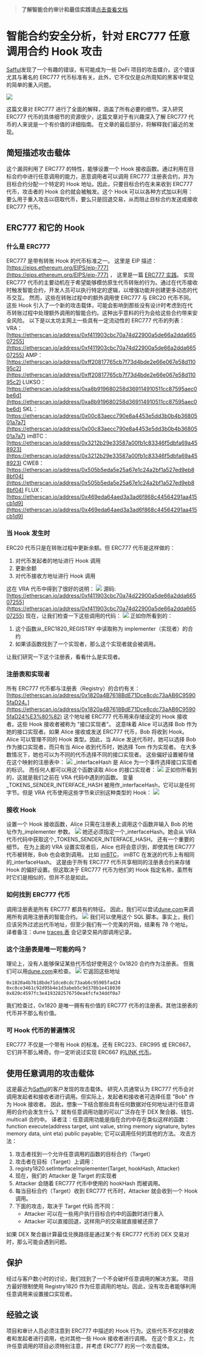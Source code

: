 >**了解智能合约审计和最佳实践请**[点击查看文档](https://safful.com/) 

# 智能合约安全分析，针对 ERC777 任意调用合约 Hook 攻击

[Safful](https://safful.com/)发现了一个有趣的错误，有可能成为一些 DeFi 项目的攻击媒介。这个错误尤其与著名的 ERC777 代币标准有关。此外，它不仅仅是众所周知的黑客中常见的简单的重入问题。

![](https://cdn.nlark.com/yuque/0/2023/jpeg/97322/1693366103259-6d40709d-88dc-49f8-af4e-a6cf22e7ab6f.jpeg#averageHue=%23eaebf0&clientId=uffbaa021-2564-4&from=paste&id=uc9ee60ce&originHeight=269&originWidth=800&originalType=url&ratio=2&rotation=0&showTitle=false&status=done&style=none&taskId=u33c368b2-251a-4f46-8ea5-9a01f04ac52&title=)

这篇文章对 ERC777 进行了全面的解释，涵盖了所有必要的细节。深入研究 ERC777 代币的具体细节的资源很少，这篇文章对于有兴趣深入了解 ERC777 代币的人来说是一个有价值的详细指南。
在文章的最后部分，将解释我们最近的发现。

## 简短描述攻击载体

这个漏洞利用了 ERC777 的特性，能够设置一个 Hook 接收函数。通过利用在目标合约中进行任意调用的能力，恶意调用者可以调用 ERC777 注册表合约，并为目标合约分配一个特定的 Hook 地址。因此，只要目标合约在未来收到 ERC777 代币，攻击者的 Hook 合约就会被触发。这个 Hook 可以以各种方式加以利用：要么用于重入攻击以窃取代币，要么只是回退交易，从而阻止目标合约发送或接收 ERC777 代币。

## ERC777 和它的 Hook

### 什么是 ERC777

ERC777 是带有转账 Hook 的代币标准之一。
这里是 EIP 描述：[https://eips.ethereum.org/EIPS/eip-777](https://eips.ethereum.org/EIPS/eip-777) ， 这里是一篇 [ERC777 实践](https://learnblockchain.cn/2019/09/27/erc777)。
实现 ERC777 代币的主要动机在于希望能够模仿原生代币转账的行为。通过在代币接收时触发智能合约，开发人员可以执行特定的逻辑，以增强功能并创建更多动态的代币交互。
然而，这些在转账过程中的额外调用使 ERC777 与 ERC20 代币不同。这些 Hook 引入了一个新的攻击载体，可能会影响到那些没有设计时考虑到在代币转账过程中处理额外调用的智能合约。这种出乎意料的行为会给这些合约带来安全风险。
以下是以太坊主网上一些具有一定流动性的 ERC777 代币的列表：
VRA：[https://etherscan.io/address/0xf411903cbc70a74d22900a5de66a2dda66507255](https://etherscan.io/address/0xf411903cbc70a74d22900a5de66a2dda66507255)
AMP：[https://etherscan.io/address/0xff20817765cb7f73d4bde2e66e067e58d11095c2](https://etherscan.io/address/0xff20817765cb7f73d4bde2e66e067e58d11095c2)
LUKSO：[https://etherscan.io/address/0xa8b919680258d369114910511cc87595aec0be6d](https://etherscan.io/address/0xa8b919680258d369114910511cc87595aec0be6d)
SKL：[https://etherscan.io/address/0x00c83aecc790e8a4453e5dd3b0b4b3680501a7a7](https://etherscan.io/address/0x00c83aecc790e8a4453e5dd3b0b4b3680501a7a7)
imBTC：[https://etherscan.io/address/0x3212b29e33587a00fb1c83346f5dbfa69a458923](https://etherscan.io/address/0x3212b29e33587a00fb1c83346f5dbfa69a458923)
CWEB：[https://etherscan.io/address/0x505b5eda5e25a67e1c24a2bf1a527ed9eb88bf04](https://etherscan.io/address/0x505b5eda5e25a67e1c24a2bf1a527ed9eb88bf04)
FLUX：[https://etherscan.io/address/0x469eda64aed3a3ad6f868c44564291aa415cb1d9](https://etherscan.io/address/0x469eda64aed3a3ad6f868c44564291aa415cb1d9)

### 当 Hook 发生时

ERC20 代币只是在转账过程中更新余额。但 ERC777 代币是这样做的：

1. 对代币发起者的地址进行 Hook 调用
2. 更新余额
3. 对代币接收方地址进行 Hook 调用

这在 VRA 代币中得到了很好的说明：
![](https://cdn.nlark.com/yuque/0/2023/png/97322/1693366103323-ad132151-dace-4ebe-95f5-22c73789525b.png#averageHue=%2316191b&clientId=uffbaa021-2564-4&from=paste&id=u45841c2e&originHeight=486&originWidth=1244&originalType=url&ratio=2&rotation=0&showTitle=false&status=done&style=none&taskId=ua23c3809-cc9d-46aa-9505-2cc37db0c1f&title=)
源码: [https://etherscan.io/address/0xf411903cbc70a74d22900a5de66a2dda66507255](https://etherscan.io/address/0xf411903cbc70a74d22900a5de66a2dda66507255)
现在，让我们检查一下这些调用的代码：
![](https://cdn.nlark.com/yuque/0/2023/png/97322/1693366103562-d3b12a3d-b11a-45d6-9748-b8def12ea9f0.png#averageHue=%2316191b&clientId=uffbaa021-2564-4&from=paste&id=u286d5d8b&originHeight=538&originWidth=1522&originalType=url&ratio=2&rotation=0&showTitle=false&status=done&style=none&taskId=uef5bf3f1-de25-49c4-90f9-7aafcfc8282&title=)
正如你所看到的：

1. 这个函数从\_ERC1820_REGISTRY 中读取称为 implementer（实现者）的合约
2. 如果该函数找到了一个实现者，那么这个实现者就会被调用。

让我们研究一下这个注册表，看看什么是实现者。

### 注册表和实现者

所有 ERC777 代币都与注册表（Registry）的合约有关：[https://etherscan.io/address/0x1820a4B7618BdE71Dce8cdc73aAB6C95905faD24。](https://etherscan.io/address/0x1820a4B7618BdE71Dce8cdc73aAB6C95905faD24%E3%80%82)
这个地址被 ERC777 代币用来存储设定的 Hook 接收者。这些 Hook 接收者被称为 "接口实现者"。
这意味着 Alice 可以选择 Bob 作为她的接口实现者。如果 Alice 接收或发送 ERC777 代币，Bob 将收到 Hook。
Alice 可以管理不同的 Hook 类型。因此，当 Alice 发送代币时，她可以选择 Bob 作为接口实现者，而只有当 Alice 收到代币时，她选择 Tom 作为实现者。
在大多数情况下，她也可以为不同的代币选择不同的接口实现者。
这些偏好设置被存储在这个映射的注册表中：
![](https://cdn.nlark.com/yuque/0/2023/png/97322/1693366103404-fd77d648-23db-4e9a-a963-f96a5923dec1.png#averageHue=%23191b1d&clientId=uffbaa021-2564-4&from=paste&id=u9a7f0799&originHeight=170&originWidth=1100&originalType=url&ratio=2&rotation=0&showTitle=false&status=done&style=none&taskId=u90daf3c4-9ab7-494f-8f7c-dfab2cb296f&title=)
\_interfaceHash 是 Alice 为一个事件选择接口实现者的标识。
而任何人都可以用这个函数读取 Alice 的接口实现者：
![](https://cdn.nlark.com/yuque/0/2023/png/97322/1693366103397-78794d71-27b4-4dcb-a44a-18b37fe4a06e.png#averageHue=%23181b1d&clientId=uffbaa021-2564-4&from=paste&id=u8732731f&originHeight=364&originWidth=1280&originalType=url&ratio=2&rotation=0&showTitle=false&status=done&style=none&taskId=ub00f77b9-96ee-4353-9a5a-001197e7034&title=)
正如你所看到的，这就是我们之前在 VRA 代码中遇到的函数。
变量\_TOKENS_SENDER_INTERFACE_HASH 被用作\_interfaceHash，它可以是任何字节。但是 VRA 代币使用这些字节来识别这种类型的 Hook：
![](https://cdn.nlark.com/yuque/0/2023/png/97322/1693366103885-9953c6be-90c4-42f3-af68-50d8978e0738.png#averageHue=%2316191b&clientId=uffbaa021-2564-4&from=paste&id=u854a792a&originHeight=190&originWidth=1018&originalType=url&ratio=2&rotation=0&showTitle=false&status=done&style=none&taskId=uf8851f91-5ac0-484c-8ba3-76dde224c4b&title=)

### 接收 Hook

设置一个 Hook 接收函数，Alice 只需在注册表上调用这个函数并输入 Bob 的地址作为\_implementer 参数。
![](https://cdn.nlark.com/yuque/0/2023/png/97322/1693366104030-d38445f3-996a-4e68-82b1-19cf7f647165.png#averageHue=%23181c1e&clientId=uffbaa021-2564-4&from=paste&id=u62fbfc46&originHeight=534&originWidth=1500&originalType=url&ratio=2&rotation=0&showTitle=false&status=done&style=none&taskId=u6772aacb-978c-47bf-92a6-7cadc96a53e&title=)
她还必须指定一个\_interfaceHash。她会从 VRA 代币代码中获取这个\_TOKENS_SENDER_INTERFACE_HASH。
还有一个重要的细节。
在为上面的 VRA 设置实现者后，Alice 也将会意识到，即使其他 ERC777 代币被转账，Bob 也会收到调用。
比如 [imBTC](https://etherscan.io/address/0x3212b29e33587a00fb1c83346f5dbfa69a458923)， imBTC 在发送的代币上有相同的\_interfaceHash。
这是由于所有 ERC777 代币共享相同的注册表合约来存储 Hook 的偏好设置。但这取决于 ERC777 代币为他们的 Hook 指定名称，虽然有时它们是相似的，但并不总是如此。

### 如何找到 ERC777 代币

调用注册表是所有 ERC777 都具有的特征。
因此，我们可以尝试[dune.com](http://dune.com/)来调用所有调用注册表的智能合约。
![](https://cdn.nlark.com/yuque/0/2023/png/97322/1693366104007-3d6a72f5-4b7c-48c1-9754-f52c7f22b84f.png#averageHue=%23171a1c&clientId=uffbaa021-2564-4&from=paste&id=ue073a0e6&originHeight=392&originWidth=912&originalType=url&ratio=2&rotation=0&showTitle=false&status=done&style=none&taskId=u759054e5-cfd8-4134-9b5f-469df2453dd&title=)
我们可以使用这个 SQL 脚本。事实上，我们应该另外过滤出代币地址，但至少我们有一个完美的开始，结果有 78 个地址。
译者备注：dune [traces 表](https://dune.com/docs/data-tables/raw/evm/traces/) 会记录交易内部调用记录。

### 这个注册表是唯一可能的吗？

理论上，没有人能够保证某些代币恰好使用这个 0x1820 合约作为注册表。
但我们可以用[dune.com](http://dune.com/)来检查。
![](https://cdn.nlark.com/yuque/0/2023/png/97322/1693366104022-275425c8-b5a6-428c-862b-49051e457bc0.png#averageHue=%2317191a&clientId=uffbaa021-2564-4&from=paste&id=uf08be1e3&originHeight=332&originWidth=912&originalType=url&ratio=2&rotation=0&showTitle=false&status=done&style=none&taskId=u91263bc7-7c04-4fe1-b0b9-64056955b0f&title=)
它返回这些地址

```
0x1820a4b7618bde71dce8cdc73aab6c95905fad24
0xc0ce3461c92d95b4e1d3abeb5c9d378b1e418030
0x820c4597fc3e4193282576750ea4fcfe34ddf0a7
```

我们检查过，0x1820 是唯一拥有有价值的 ERC777 代币的注册表。其他注册表的代币并不那么有价值。

### 可 Hook 代币的普遍情况

ERC777 不仅是一个带有 Hook 的标准。还有 ERC223、ERC995 或 ERC667。
它们并不那么稀奇。你一定听说过实现 ERC667 的[LINK 代币](https://etherscan.io/token/0x514910771af9ca656af840dff83e8264ecf986ca)。

## 使用任意调用的攻击载体

这是最近为[Safful](https://safful.com/)的客户发现的攻击载体。
研究人员通常认为 ERC777 代币会对调用发起者和接收者进行调用。但实际上，发起者和接收者可选择任意 "Bob" 作为 Hook 接收者。
因此，想象一下结合那些具有任何数据对任何地址进行任意调用的合约会发生什么？
就有任意调用功能的可以广泛存在于 DEX 聚合器、钱包、multicall 合约中。
译者注：任意调用功能是指在合约中存在类似这样的函数：
function execute(address target, uint value, string memory signature, bytes memory data, uint eta) public payable;
它可以调用任何的其他的方法。
攻击方法：

1. 攻击者找到一个允许任意调用的函数的目标合约（Target）
2. 攻击者在目标（Target）上调用：
3. registy1820.setInterfaceImplementer(Target, hookHash, Attacker)
4. 现在，我们的 Attacker 是 Target 的实现者
5. Attacker 会随着 ERC777 代币中使用的 hookHash 而被调用。
6. 每当目标合约（Target）收到 ERC777 代币时，Attacker 就会收到一个 Hook 调用。
7. 下面的攻击，取决于 Target 代码 而不同：
   - Attacker 可以在一些用户执行目标合约中的函数时进行重入
   - Attacker 可以直接回退，这样用户的交易就直接被还原了

如果 DEX 聚合器计算最佳兑换路径是通过某个有 ERC777 代币的 DEX 交易对时，那么可能会遇到问题。

## 保护

经过与客户数小时的讨论，我们找到了一个不会破坏任意调用的解决方案。
项目方最好限制使用 Registry1820 作为任意调用的地址。因此，没有攻击者能够利用任意调用来设置接口实现者。

## 经验之谈

项目和审计人员必须注意到 ERC777 中描述的 Hook 行为。这些代币不仅对接收者和发起者进行调用，也对其他一些 Hook 接收者进行调用。
在这个意义上，允许任意调用的项目必须特别注意，并考虑 ERC777 的另一个攻击载体。
